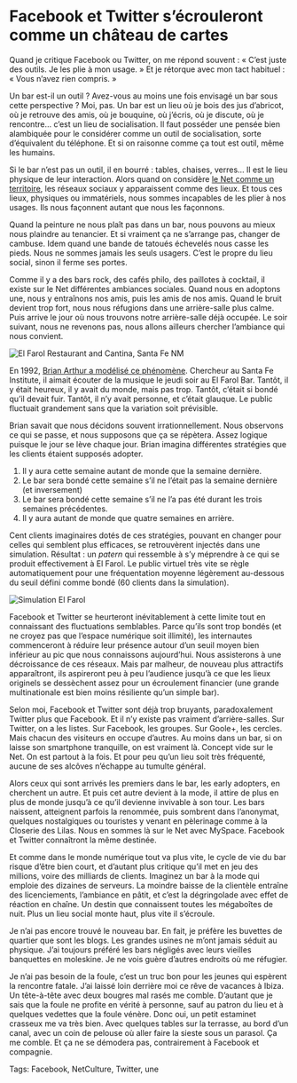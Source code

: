 # Facebook et Twitter s&#8217;écrouleront comme un château de cartes

Quand je critique Facebook ou Twitter, on me répond souvent : « C’est juste des outils. Je les plie à mon usage. » Et je rétorque avec mon tact habituel : « Vous n’avez rien compris. »<span id="more-32908"></span>

Un bar est-il un outil ? Avez-vous au moins une fois envisagé un bar sous cette perspective ? Moi, pas. Un bar est un lieu où je bois des jus d’abricot, où je retrouve des amis, où je bouquine, où j’écris, où je discute, où je rencontre… c’est un lieu de socialisation. Il faut posséder une pensée bien alambiquée pour le considérer comme un outil de socialisation, sorte d’équivalent du téléphone. Et si on raisonne comme ça tout est outil, même les humains.

Si le bar n’est pas un outil, il en bourré : tables, chaises, verres… Il est le lieu physique de leur interaction. Alors quand on considère [le Net comme un territoire](http://blog.tcrouzet.com/tag/territoire/), les réseaux sociaux y apparaissent comme des lieux. Et tous ces lieux, physiques ou immatériels, nous sommes incapables de les plier à nos usages. Ils nous façonnent autant que nous les façonnons.

Quand la peinture ne nous plaît pas dans un bar, nous pouvons au mieux nous plaindre au tenancier. Et si vraiment ça ne s’arrange pas, changer de cambuse. Idem quand une bande de tatoués échevelés nous casse les pieds. Nous ne sommes jamais les seuls usagers. C’est le propre du lieu social, sinon il ferme ses portes.

Comme il y a des bars rock, des cafés philo, des paillotes à cocktail, il existe sur le Net différentes ambiances sociales. Quand nous en adoptons une, nous y entraînons nos amis, puis les amis de nos amis. Quand le bruit devient trop fort, nous nous réfugions dans une arrière-salle plus calme. Puis arrive le jour où nous trouvons notre arrière-salle déjà occupée. Le soir suivant, nous ne revenons pas, nous allons ailleurs chercher l’ambiance qui nous convient.

![El Farol Restaurant and Cantina, Santa Fe NM](http://blog.tcrouzet.comhttps://tcrouzet.com/images_tc/2013/05/El_Farol_Restaurant_and_Cantina_Santa_Fe_NM-500x375.jpg)

En 1992, [Brian Arthur a modélisé ce phénomène](http://en.wikipedia.org/wiki/El_Farol_Bar_problem). Chercheur au Santa Fe Institute, il aimait écouter de la musique le jeudi soir au El Farol Bar. Tantôt, il y était heureux, il y avait du monde, mais pas trop. Tantôt, c’était si bondé qu’il devait fuir. Tantôt, il n’y avait personne, et c’était glauque. Le public fluctuait grandement sans que la variation soit prévisible.

Brian savait que nous décidons souvent irrationnellement. Nous observons ce qui se passe, et nous supposons que ça se répètera. Assez logique puisque le jour se lève chaque jour. Brian imagina différentes stratégies que les clients étaient supposés adopter.

1. Il y aura cette semaine autant de monde que la semaine dernière.
2. Le bar sera bondé cette semaine s’il ne l’était pas la semaine dernière (et inversement)
3. Le bar sera bondé cette semaine s’il ne l’a pas été durant les trois semaines précédentes.
4. Il y aura autant de monde que quatre semaines en arrière.

Cent clients imaginaires dotés de ces stratégies, pouvant en changer pour celles qui semblent plus efficaces, se retrouvèrent injectés dans une simulation. Résultat : un *patern* qui ressemble à s’y méprendre à ce qui se produit effectivement à El Farol. Le public virtuel très vite se règle automatiquement pour une fréquentation moyenne légèrement au-dessous du seuil défini comme bondé (60 clients dans la simulation).

![Simulation El Farol](http://blog.tcrouzet.comhttps://tcrouzet.com/images_tc/2013/05/elfarol1.gif)

Facebook et Twitter se heurteront inévitablement à cette limite tout en connaissant des fluctuations semblables. Parce qu’ils sont trop bondés (et ne croyez pas que l’espace numérique soit illimité), les internautes commenceront à réduire leur présence autour d’un seuil moyen bien inférieur au pic que nous connaissons aujourd’hui. Nous assisterons à une décroissance de ces réseaux. Mais par malheur, de nouveau plus attractifs apparaîtront, ils aspireront peu à peu l’audience jusqu’à ce que les lieux originels se dessèchent assez pour un écroulement financier (une grande multinationale est bien moins résiliente qu’un simple bar).

Selon moi, Facebook et Twitter sont déjà trop bruyants, paradoxalement Twitter plus que Facebook. Et il n’y existe pas vraiment d’arrière-salles. Sur Twitter, on a les listes. Sur Facebook, les groupes. Sur Goole+, les cercles. Mais chacun des visiteurs en occupe d’autres. Au moins dans un bar, si on laisse son smartphone tranquille, on est vraiment là. Concept vide sur le Net. On est partout à la fois. Et pour peu qu’un lieu soit très fréquenté, aucune de ses alcôves n’échappe au tumulte général.

Alors ceux qui sont arrivés les premiers dans le bar, les early adopters, en cherchent un autre. Et puis cet autre devient à la mode, il attire de plus en plus de monde jusqu’à ce qu’il devienne invivable à son tour. Les bars naissent, atteignent parfois la renommée, puis sombrent dans l’anonymat, quelques nostalgiques ou touristes y venant en pèlerinage comme à la Closerie des Lilas. Nous en sommes là sur le Net avec MySpace. Facebook et Twitter connaîtront la même destinée.

Et comme dans le monde numérique tout va plus vite, le cycle de vie du bar risque d’être bien court, et d’autant plus critique qu’il met en jeu des millions, voire des milliards de clients. Imaginez un bar à la mode qui emploie des dizaines de serveurs. La moindre baisse de la clientèle entraîne des licenciements, l’ambiance en pâtit, et c’est la dégringolade avec effet de réaction en chaîne. Un destin que connaissent toutes les mégaboîtes de nuit. Plus un lieu social monte haut, plus vite il s’écroule.

Je n’ai pas encore trouvé le nouveau bar. En fait, je préfère les buvettes de quartier que sont les blogs. Les grandes usines ne m’ont jamais séduit au physique. J’ai toujours préféré les bars négligés avec leurs vieilles banquettes en moleskine. Je ne vois guère d’autres endroits où me réfugier.

Je n’ai pas besoin de la foule, c’est un truc bon pour les jeunes qui espèrent la rencontre fatale. J’ai laissé loin derrière moi ce rêve de vacances à Ibiza. Un tête-à-tête avec deux bougres mal rasés me comble. D’autant que je sais que la foule ne profite en vérité à personne, sauf au patron du lieu et à quelques vedettes que la foule vénère. Donc oui, un petit estaminet crasseux me va très bien. Avec quelques tables sur la terrasse, au bord d’un canal, avec un coin de pelouse où aller faire la sieste sous un parasol. Ça me comble. Et ça ne se démodera pas, contrairement à Facebook et compagnie.

Tags: Facebook, NetCulture, Twitter, une